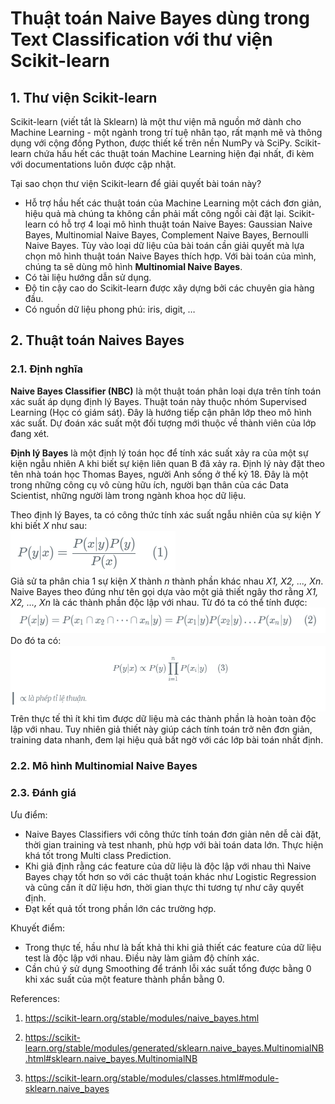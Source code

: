 # Thuật toán Naive Bayes dùng trong Text Classification với thư viện Scikit-learn

## 1. Thư viện Scikit-learn  

Scikit-learn (viết tắt là Sklearn) là một thư viện mã nguồn mở dành cho Machine Learning - một ngành trong trí tuệ nhân tạo, rất mạnh mẽ và thông dụng với cộng đồng Python, được thiết kế trên nền NumPy và SciPy. Scikit-learn chứa hầu hết các thuật toán Machine Learning hiện đại nhất, đi kèm với documentations luôn được cập nhật.  

Tại sao chọn thư viện Scikit-learn để giải quyết bài toán này?  

- Hỗ trợ hầu hết các thuật toán của Machine Learning một cách đơn giản, hiệu quả mà chúng ta không cần phải mất công ngồi cài đặt lại. Scikit-learn có hỗ trợ 4 loại mô hình thuật toán Naive Bayes: Gaussian Naive Bayes, Multinomial Naive Bayes, Complement Naive Bayes, Bernoulli Naive Bayes. Tùy vào loại dữ liệu của bài toán cần giải quyết mà lựa chọn mô hình thuật toán Naive Bayes thích hợp. Với bài toán của mình, chúng ta sẽ dùng mô hình **Multinomial Naive Bayes**.
- Có tài liệu hướng dẫn sử dụng.
- Độ tin cậy cao do Scikit-learn được xây dựng bởi các chuyên gia hàng đầu.
- Có nguồn dữ liệu phong phú: iris, digit, …

## 2. Thuật toán Naives Bayes  

### 2.1. Định nghĩa  
**Naive Bayes Classifier (NBC)** là một thuật toán phân loại dựa trên tính toán xác suất áp dụng định lý Bayes. Thuật toán này thuộc nhóm Supervised Learning (Học có giám sát). Đây là hướng tiếp cận phân lớp theo mô hình xác suất. Dự đoán xác suất một đối tượng mới thuộc về thành viên của lớp đang xét.  

**Định lý Bayes** là một định lý toán học để tính xác suất xảy ra của một sự kiện ngẫu nhiên A khi biết sự kiện liên quan B đã xảy ra. Định lý này đặt theo tên nhà toán học Thomas Bayes, người Anh sống ở thế kỷ 18. Đây là một trong những công cụ vô cùng hữu ích, người bạn thân của các Data Scientist, những người làm trong ngành khoa học dữ liệu.  
  
Theo định lý Bayes, ta có công thức tính xác suất ngẫu nhiên của sự kiện *Y* khi biết *X* như sau:  
<img src="./assets/CT-1.png">  
Giả sử ta phân chia 1 sự kiện *X* thành *n* thành phần khác nhau *X1, X2, ..., Xn*. Naive Bayes theo đúng như tên gọi dựa vào một giả thiết ngây thơ rằng *X1, X2, ..., Xn* là các thành phần độc lập với nhau. Từ đó ta có thể tính được:  
<img src="./assets/CT-2.png">  
Do đó ta có:  
<img src="./assets/CT-3.png">  
Trên thực tế thì ít khi tìm được dữ liệu mà các thành phần là hoàn toàn độc lập với nhau. Tuy nhiên giả thiết này giúp cách tính toán trở nên đơn giản, training data nhanh, đem lại hiệu quả bất ngờ với các lớp bài toán nhất định.  

### 2.2. Mô hình Multinomial Naive Bayes  

### 2.3. Đánh giá  

Ưu điểm:  

- Naive Bayes Classifiers với công thức tính toán đơn giản nên dễ cài đặt, thời gian training và test nhanh, phù hợp với bài toán data lớn. Thực hiện khá tốt trong Multi class Prediction.  
- Khi giả định rằng các feature của dữ liệu là độc lập với nhau thì Naive Bayes chạy tốt hơn so với các thuật toán khác như Logistic Regression và cũng cần ít dữ liệu hơn, thời gian thực thi tương tự như cây quyết định.  
- Đạt kết quả tốt trong phần lớn các trường hợp.  

Khuyết điểm:  

- Trong thực tế, hầu như là bất khả thi khi giả thiết các feature của dữ liệu test là độc lập với nhau. Điều này làm giảm độ chính xác.  
- Cần chú ý sử dụng Smoothing để tránh lỗi xác suất tổng được bằng 0 khi xác suất của một feature thành phần bằng 0.

References:  

1. https://scikit-learn.org/stable/modules/naive_bayes.html  

2. https://scikit-learn.org/stable/modules/generated/sklearn.naive_bayes.MultinomialNB.html#sklearn.naive_bayes.MultinomialNB  

3. https://scikit-learn.org/stable/modules/classes.html#module-sklearn.naive_bayes  
